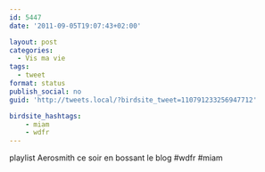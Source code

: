 ```yaml
---
id: 5447
date: '2011-09-05T19:07:43+02:00'

layout: post
categories:
  - Vis ma vie
tags:
  - tweet
format: status
publish_social: no
guid: 'http://tweets.local/?birdsite_tweet=110791233256947712'

birdsite_hashtags:
    - miam
    - wdfr
---
```


playlist Aerosmith ce soir en bossant le blog #wdfr #miam